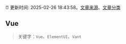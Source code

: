 :alarm_clock: 更新时间: 2025-02-26 18:43:58。[文章来源](/README.md)、[文章分类](/TAGS.md)

## Vue


> 关键字：`Vue`、`ElementUI`、`Vant`



